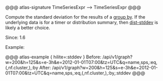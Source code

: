 @@@ atlas-signature
TimeSeriesExpr
-->
TimeSeriesExpr
@@@

Compute the standard deviation for the results of a [group by](by.md). If the
underlying data is for a timer or distribution summary, then [dist-stddev](dist-stddev.md)
is likely a better choice.

Since: 1.6

Example:

@@@ atlas-example { hilite=:stddev }
Before: /api/v1/graph?w=200&h=125&s=e-3h&e=2012-01-01T07:00&tz=UTC&q=name,sps,:eq,(,nf.cluster,),:by
After: /api/v1/graph?w=200&h=125&s=e-3h&e=2012-01-01T07:00&tz=UTC&q=name,sps,:eq,(,nf.cluster,),:by,:stddev
@@@